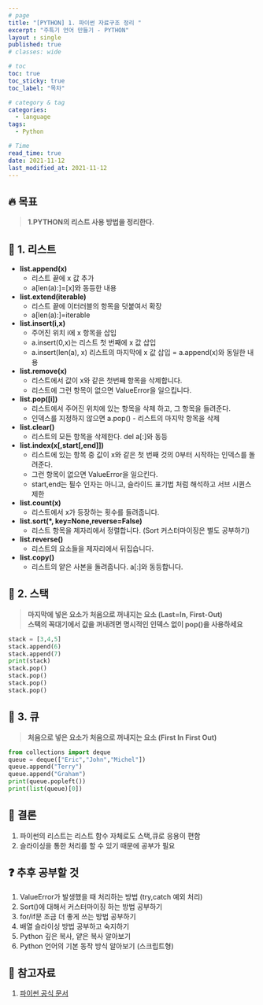 ```yaml
---
# page
title: "[PYTHON] 1. 파이썬 자료구조 정리 "
excerpt: "주특기 언어 만들기 - PYTHON"
layout : single
published: true
# classes: wide

# toc
toc: true
toc_sticky: true
toc_label: "목차"

# category & tag
categories:
  - language
tags: 
  - Python

# Time
read_time: true
date: 2021-11-12 
last_modified_at: 2021-11-12 
---
```


## :fire: 목표
> **1.PYTHON의 리스트 사용 방법을 정리한다.**  

## :speech_balloon: 1. 리스트  
  + **list.append(x)**  
    + 리스트 끝에 x 값 추가   
    + a[len(a):]=[x]와 동등한 내용   
  + **list.extend(iterable)**  
    + 리스트 끝에 이터러블의 항목을 덧붙여서 확장   
    + a[len(a):]=iterable  
  + **list.insert(i,x)**  
    + 주어진 위치 i에 x 항목을 삽입  
    + a.insert(0,x)는 리스트 첫 번째에 x 값 삽입  
    + a.insert(len(a), x) 리스트의 마지막에 x 값 삽입 = a.append(x)와 동일한 내용  
  + **list.remove(x)**  
    + 리스트에서 값이 x와 같은 첫번째 항목을 삭제합니다.   
    + 리스트에 그런 항목이 없으면 ValueError을 일으킵니다.  
  + **list.pop([i])**  
    + 리스트에서 주어진 위치에 있는 항목을 삭제 하고, 그 항목을 들려준다.  
    + 인덱스를 지정하지 않으면 a.pop() - 리스트의 마지막 항목을 삭제  
  + **list.clear()**  
    + 리스트의 모든 항목을 삭제한다. del a[:]와 동등  
  + **list.index(x[,start[,end]])**  
    + 리스트에 있는 항목 중 값이 x와 같은 첫 번째 것의 0부터 시작하는 인덱스를 돌려준다.  
    + 그런 항목이 없으면 ValueError을 일으킨다.  
    + start,end는 필수 인자는 아니고, 슬라이드 표기법 처럼 해석하고 서브 시퀀스 제한  
  + **list.count(x)**  
    + 리스트에서 x가 등장하는 횟수를 들려줍니다.  
  + **list.sort(*, key=None,reverse=False)**  
    + 리스트 항목을 제자리에서 정렬합니다. (Sort 커스터마이징은 별도 공부하기)
  + **list.reverse()**  
    + 리스트의 요소들을 제자리에서 뒤집습니다.
  + **list.copy()**
    + 리스트의 얕은 사본을 돌려줍니다. a[:]와 동등합니다.

## :speech_balloon: 2. 스택  
  > **마지막에 넣은 요소가 처음으로 꺼내지는 요소 (Last=In, First-Out)**  
  > **스택의 꼭대기에서 값을 꺼내려면 명시적인 인덱스 없이 pop()을 사용하세요**  

  ```python
  stack = [3,4,5]
  stack.append(6)
  stack.append(7)
  print(stack)
  stack.pop()
  stack.pop()
  stack.pop()
  stack.pop()
  ```

## :speech_balloon: 3. 큐  
  > **처음으로 넣은 요소가 처음으로 꺼내지는 요소 (First In First Out)**   

  ```python
  from collections import deque
  queue = deque(["Eric","John","Michel"])
  queue.append("Terry")
  queue.append("Graham")
  print(queue.popleft())
  print(list(queue)[0])
  ```

## :memo: 결론
 1. 파이썬의 리스트는 리스트 함수 자체로도 스택,큐로 응용이 편함  
 2. 슬라이싱을 통한 처리를 할 수 있기 때문에 공부가 필요  

## :question: 추후 공부할 것  
 1. ValueError가 발생했을 때 처리하는 방법 (try,catch 예외 처리)
 2. Sort()에 대해서 커스터마이징 하는 방법 공부하기
 3. for/if문 조금 더 좋게 쓰는 방법 공부하기
 4. 배열 슬라이싱 방법 공부하고 숙지하기
 5. Python 깊은 복사, 얕은 복사 알아보기
 6. Python 언어의 기본 동작 방식 알아보기 (스크립트형)

## :link: 참고자료
 1. [파이썬 공식 문서](https://docs.python.org/ko/3/tutorial/datastructures.html#)



